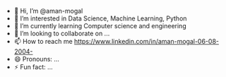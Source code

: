- 👋 Hi, I’m @aman-mogal
- 👀 I’m interested in Data Science, Machine Learning, Python 
- 🌱 I’m currently learning Computer science and engineering 
- 💞️ I’m looking to collaborate on ...
- 📫 How to reach me https://www.linkedin.com/in/aman-mogal-06-08-2004-
- 😄 Pronouns: ...
- ⚡ Fun fact: ...

<!---
aman-mogal/aman-mogal is a ✨ special ✨ repository because its `README.md` (this file) appears on your GitHub profile.
You can click the Preview link to take a look at your changes.
--->
